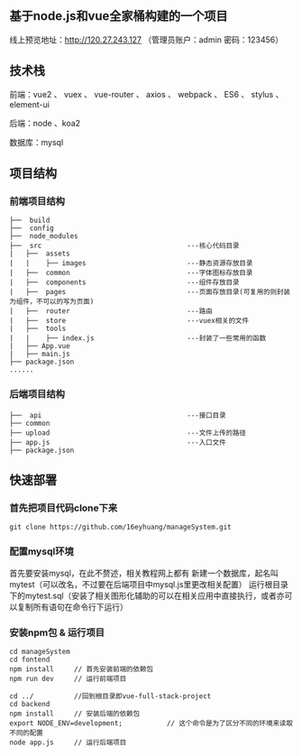 ## 基于node.js和vue全家桶构建的一个项目
线上预览地址：http://120.27.243.127  （管理员账户：admin  密码：123456）

## 技术栈
前端：vue2 、 vuex 、 vue-router 、 axios 、 webpack 、 ES6 、 stylus 、 element-ui

后端：node 、koa2

数据库：mysql


## 项目结构

### 前端项目结构


```
├──  build                               
├──  config                              
├──  node_modules                          
├──  src                                    ---核心代码目录
|   ├──  assets                            
|   |    ├── images                         ---静态资源存放目录
|   ├──  common                             ---字体图标存放目录
|   ├──  components                         ---组件存放目录
|   ├──  pages                              ---页面存放目录(可复用的则封装为组件，不可以的写为页面)
|   ├──  router                             ---路由
|   ├──  store                              ---vuex相关的文件
|   ├──  tools                              
|   |    ├── index.js                       ---封装了一些常用的函数
|   ├── App.vue                           
|   ├── main.js                          
├── package.json     
......                                      
```

### 后端项目结构

```                       
├──  api                                    ---接口目录                 
├── common                                  
├── upload                                  ---文件上传的路径
├── app.js                                  ---入口文件
├── package.json                                
```

## 快速部署


### 首先把项目代码clone下来
```
git clone https://github.com/16eyhuang/manageSystem.git
```


### 配置mysql环境
首先要安装mysql，在此不赘述，相关教程网上都有
新建一个数据库，起名叫mytest（可以改名，不过要在后端项目中mysql.js里更改相关配置）
运行根目录下的mytest.sql（安装了相关图形化辅助的可以在相关应用中直接执行，或者亦可以复制所有语句在命令行下运行）


### 安装npm包 & 运行项目
```
cd manageSystem
cd fontend
npm install     // 首先安装前端的依赖包
npm run dev     // 运行前端项目

cd ../          //回到根目录即vue-full-stack-project
cd backend
npm install     // 安装后端的依赖包
export NODE_ENV=development;           // 这个命令是为了区分不同的环境来读取不同的配置
node app.js     // 运行后端项目
```

